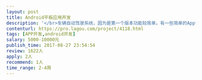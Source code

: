 ```yaml
---                
layout: post       
title: Android平板应用开发           
description: '</br>车辆自动驾驶系统，因为是第一个版本功能较简单。有一些简单的App设置页，一个主控制页面。主要功能是绘制出车辆行驶路径（不需要完整的道路绘制，只需要绘制一条直线道路+车辆行驶路径）和车辆障碍提醒。</br></br>1. 需要北京的工程师；</br>2. 根据客户的需要有 5天左右的驻场开发，其他时间远程协作；</br>3. 最好是全职自由职业，这样时间比较中可控。不过如果你有足够的自信能够胜任，兼职也可以接受。</br>'     
contenturl: https://pro.lagou.com/project/4118.html      
tags: [APP开发,android开发]            
salary: 5000-10000元          
publish_time: 2017-08-27 23:54:54         
review: 1622人                   
apply: 2人                   
recommend: 1人                   
time_range: 2-4周              
---                 
```

